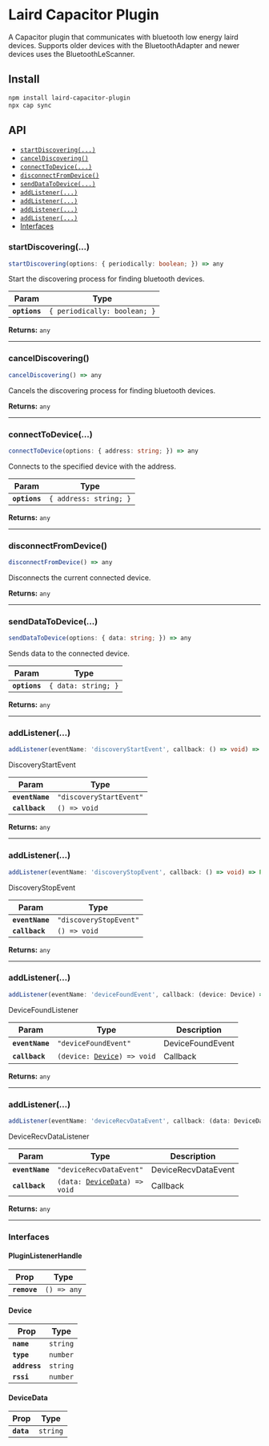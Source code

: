 # Laird Capacitor Plugin

A Capacitor plugin that communicates with bluetooth low energy laird devices.
Supports older devices with the BluetoothAdapter and newer devices uses the BluetoothLeScanner.

## Install

```bash
npm install laird-capacitor-plugin
npx cap sync
```

## API

<docgen-index>

* [`startDiscovering(...)`](#startdiscovering)
* [`cancelDiscovering()`](#canceldiscovering)
* [`connectToDevice(...)`](#connecttodevice)
* [`disconnectFromDevice()`](#disconnectfromdevice)
* [`sendDataToDevice(...)`](#senddatatodevice)
* [`addListener(...)`](#addlistener)
* [`addListener(...)`](#addlistener)
* [`addListener(...)`](#addlistener)
* [`addListener(...)`](#addlistener)
* [Interfaces](#interfaces)

</docgen-index>

<docgen-api>
<!--Update the source file JSDoc comments and rerun docgen to update the docs below-->

### startDiscovering(...)

```typescript
startDiscovering(options: { periodically: boolean; }) => any
```

Start the discovering process for finding bluetooth devices.

| Param         | Type                                    |
| ------------- | --------------------------------------- |
| **`options`** | <code>{ periodically: boolean; }</code> |

**Returns:** <code>any</code>

--------------------


### cancelDiscovering()

```typescript
cancelDiscovering() => any
```

Cancels the discovering process for finding bluetooth devices.

**Returns:** <code>any</code>

--------------------


### connectToDevice(...)

```typescript
connectToDevice(options: { address: string; }) => any
```

Connects to the specified device with the address.

| Param         | Type                              |
| ------------- | --------------------------------- |
| **`options`** | <code>{ address: string; }</code> |

**Returns:** <code>any</code>

--------------------


### disconnectFromDevice()

```typescript
disconnectFromDevice() => any
```

Disconnects the current connected device.

**Returns:** <code>any</code>

--------------------


### sendDataToDevice(...)

```typescript
sendDataToDevice(options: { data: string; }) => any
```

Sends data to the connected device.

| Param         | Type                           |
| ------------- | ------------------------------ |
| **`options`** | <code>{ data: string; }</code> |

**Returns:** <code>any</code>

--------------------


### addListener(...)

```typescript
addListener(eventName: 'discoveryStartEvent', callback: () => void) => Promise<PluginListenerHandle> & PluginListenerHandle
```

DiscoveryStartEvent

| Param           | Type                               |
| --------------- | ---------------------------------- |
| **`eventName`** | <code>"discoveryStartEvent"</code> |
| **`callback`**  | <code>() =&gt; void</code>         |

**Returns:** <code>any</code>

--------------------


### addListener(...)

```typescript
addListener(eventName: 'discoveryStopEvent', callback: () => void) => Promise<PluginListenerHandle> & PluginListenerHandle
```

DiscoveryStopEvent

| Param           | Type                              |
| --------------- | --------------------------------- |
| **`eventName`** | <code>"discoveryStopEvent"</code> |
| **`callback`**  | <code>() =&gt; void</code>        |

**Returns:** <code>any</code>

--------------------


### addListener(...)

```typescript
addListener(eventName: 'deviceFoundEvent', callback: (device: Device) => void) => Promise<PluginListenerHandle> & PluginListenerHandle
```

DeviceFoundListener

| Param           | Type                                                           | Description      |
| --------------- | -------------------------------------------------------------- | ---------------- |
| **`eventName`** | <code>"deviceFoundEvent"</code>                                | DeviceFoundEvent |
| **`callback`**  | <code>(device: <a href="#device">Device</a>) =&gt; void</code> | Callback         |

**Returns:** <code>any</code>

--------------------


### addListener(...)

```typescript
addListener(eventName: 'deviceRecvDataEvent', callback: (data: DeviceData) => void) => Promise<PluginListenerHandle> & PluginListenerHandle
```

DeviceRecvDataListener

| Param           | Type                                                                 | Description         |
| --------------- | -------------------------------------------------------------------- | ------------------- |
| **`eventName`** | <code>"deviceRecvDataEvent"</code>                                   | DeviceRecvDataEvent |
| **`callback`**  | <code>(data: <a href="#devicedata">DeviceData</a>) =&gt; void</code> | Callback            |

**Returns:** <code>any</code>

--------------------


### Interfaces


#### PluginListenerHandle

| Prop         | Type                      |
| ------------ | ------------------------- |
| **`remove`** | <code>() =&gt; any</code> |


#### Device

| Prop          | Type                |
| ------------- | ------------------- |
| **`name`**    | <code>string</code> |
| **`type`**    | <code>number</code> |
| **`address`** | <code>string</code> |
| **`rssi`**    | <code>number</code> |


#### DeviceData

| Prop       | Type                |
| ---------- | ------------------- |
| **`data`** | <code>string</code> |

</docgen-api>

